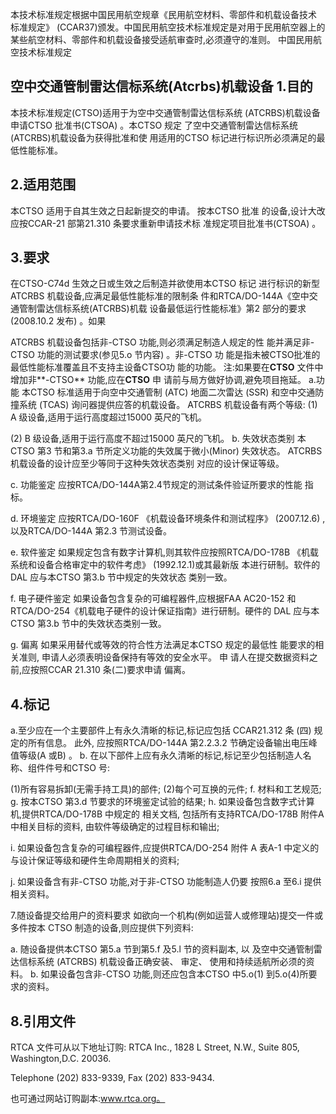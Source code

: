 本技术标准规定根据中国民用航空规章《民用航空材料、零部件和机载设备技术
标准规定》
(CCAR37)颁发。中国民用航空技术标准规定是对用于民用航空器上的
某些航空材料、零部件和机载设备接受适航审查时,必须遵守的准则。 
中国民用航空技术标准规定 
 

## 空中交通管制雷达信标系统(Atcrbs)机载设备 1.目的

本技术标准规定(CTSO)适用于为空中交通管制雷达信标系统
(ATCRBS)机载设备申请CTSO 批准书(CTSOA)
。本CTSO 规定
了空中交通管制雷达信标系统(ATCRBS)机载设备为获得批准和使
用适用的CTSO 标记进行标识所必须满足的最低性能标准。 

## 2.适用范围

本CTSO 适用于自其生效之日起新提交的申请。
按本CTSO 批准
的设备,设计大改应按CCAR-21 部第21.310 条要求重新申请技术标 准规定项目批准书(CTSOA)
。 

## 3.要求

在CTSO-C74d 生效之日或生效之后制造并欲使用本CTSO 标记
进行标识的新型ATCRBS 机载设备,应满足最低性能标准的限制条
件和RTCA/DO-144A《空中交通管制雷达信标系统(ATCRBS)机载
设备最低运行性能标准》第2 部分的要求(2008.10.2 发布)
。如果
 
ATCRBS 机载设备包括非-CTSO 功能,则必须满足制造人规定的性
能并满足非-CTSO 功能的测试要求(参见5.o 节内容)
。非-CTSO 功
能是指未被CTSO批准的最低性能标准覆盖且不支持主设备CTSO功
能的功能。 
注:如果要在**CTSO** 文件中增加非**-CTSO** 功能,应在**CTSO** 申
请前与局方做好协调,避免项目拖延。 
a.功能 
本CTSO 标准适用于向空中交通管制
(ATC)
地面二次雷达
(SSR)
和空中交通防撞系统
(TCAS)
询问器提供应答的机载设备。
ATCRBS
机载设备有两个等级: 
(1) A 级设备,适用于运行高度超过15000 英尺的飞机。 

(2) B 级设备,适用于运行高度不超过15000 英尺的飞机。 
b. 失效状态类别 
本CTSO 第3 节和第3.a 节所定义功能的失效属于微小(Minor)
失效状态。
ATCRBS 机载设备的设计应至少等同于这种失效状态类别
对应的设计保证等级。 

c. 功能鉴定 
应按RTCA/DO-144A第2.4节规定的测试条件验证所要求的性能
指标。 

d. 环境鉴定 
应按RTCA/DO-160F 《机载设备环境条件和测试程序》
(2007.12.6)
,以及RTCA/DO-144A 第2.3 节测试设备。 

e. 软件鉴定 
如果规定包含有数字计算机,则其软件应按照RTCA/DO-178B
《机载系统和设备合格审定中的软件考虑》
(1992.12.1)或其最新版
本进行研制。软件的DAL 应与本CTSO 第3.b 节中规定的失效状态
类别一致。 

f. 电子硬件鉴定 
如果设备包含复杂的可编程器件,应根据FAA AC20-152 和
RTCA/DO-254《机载电子硬件的设计保证指南》进行研制。硬件的 DAL 应与本CTSO 第3.b 节中的失效状态类别一致。 

g. 偏离 
如果采用替代或等效的符合性方法满足本CTSO 规定的最低性
能要求的相关准则,
申请人必须表明设备保持有等效的安全水平。
申
请人在提交数据资料之前,应按照CCAR 21.310 条(二)要求申请 偏离。 

## 4.标记

a.至少应在一个主要部件上有永久清晰的标记,标记应包括
CCAR21.312 条
(四)
规定的所有信息。
此外,
应按照RTCA/DO-144A
第2.2.3.2 节确定设备输出电压峰值等级(A 或B)
。 
b. 在以下部件上应有永久清晰的标记,标记至少包括制造人名
称、组件件号和CTSO 号: 

(1)所有容易拆卸(无需手持工具)的部件; 
(2)每个可互换的元件; 
f. 材料和工艺规范; g. 按本CTSO 第3.d 节要求的环境鉴定试验的结果; 
h. 如果设备包含数字式计算机,提供RTCA/DO-178B 中规定的
相关文档,
包括所有支持RTCA/DO-178B 附件A 中相关目标的资料,
由软件等级确定的过程目标和输出; 

i. 如果设备包含复杂的可编程器件,应提供RTCA/DO-254 附件
A 表A-1 中定义的与设计保证等级和硬件生命周期相关的资料; 

j. 如果设备含有非-CTSO 功能,对于非-CTSO 功能制造人仍要
按照6.a 至6.i 提供相关资料。 

7.随设备提交给用户的资料要求 
如欲向一个机构(例如运营人或修理站)提交一件或多件按本
CTSO 制造的设备,则应提供下列资料: 

a. 随设备提供本CTSO 第5.a 节到第5.f 及5.l 节的资料副本,
以
及空中交通管制雷达信标系统
(ATCRBS)
机载设备正确安装、
审定、
使用和持续适航所必须的资料。 
b. 如果设备包含非-CTSO 功能,则还应包含本CTSO 中5.o(1)
到5.o(4)所要求的资料。 

## 8.引用文件

RTCA 文件可从以下地址订购: 
RTCA Inc., 1828 L Street, N.W., Suite 805, Washington,D.C. 20036. 

Telephone (202) 833-9339, Fax (202) 833-9434. 

也可通过网站订购副本:www.rtca.org。 